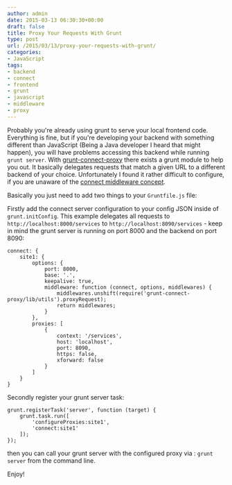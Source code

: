 ```yaml
---
author: admin
date: 2015-03-13 06:30:30+00:00
draft: false
title: Proxy Your Requests With Grunt
type: post
url: /2015/03/13/proxy-your-requests-with-grunt/
categories:
- JavaScript
tags:
- backend
- connect
- frontend
- grunt
- javascript
- middleware
- proxy
---
```


Probably you're already using grunt to serve your local frontend code. Everything is fine, but if you're developing your backend with something different than JavaScript (Being a Java developer I heard that might happen), you will have problems accessing this backend while running `grunt server`. 
With [grunt-connect-proxy](https://github.com/drewzboto/grunt-connect-proxy) there exists a grunt module to help you out. It basically delegates requests that match a given URL to a different backend of your choice. Unfortunately I found it rather difficult to configure, if you are unaware of the [connect middleware concept](http://stackoverflow.com/questions/5284340/what-is-node-js-connect-express-and-middleware).

Basically you just need to add two things to your `Gruntfile.js` file:

Firstly add the connect server configuration to your config JSON inside of `grunt.initConfig`. This example delegates all requests to `http://localhost:8000/services` to `http://localhost:8090/services` - keep in mind the grunt server is running on port 8000 and the backend on port 8090:


    
    
    connect: {
        site1: {
            options: {
                port: 8000,
                base: '.',
                keepalive: true,
                middleware: function (connect, options, middlewares) {
                    middlewares.unshift(require('grunt-connect-proxy/lib/utils').proxyRequest);
                    return middlewares;
                }
            },
            proxies: [
                {
                    context: '/services',
                    host: 'localhost',
                    port: 8090,
                    https: false,
                    xforward: false
                }
            ]
        }
    }
    



Secondly register your grunt server task:


    
    
    grunt.registerTask('server', function (target) {
        grunt.task.run([
            'configureProxies:site1',
            'connect:site1'
        ]);
    });
    



then you can call your grunt server with the configured proxy via :
`grunt server`
from the command line.

Enjoy!
